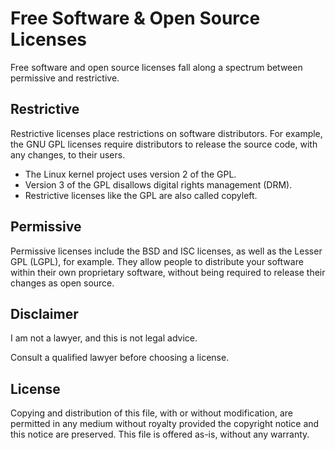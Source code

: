 # Free Software & Open Source Licenses

Free software and open source licenses fall along a spectrum between permissive
and restrictive.

## Restrictive

Restrictive licenses place restrictions on software distributors.  For example,
the GNU GPL licenses require distributors to release the source code, with any
changes, to their users.

- The Linux kernel project uses version 2 of the GPL.
- Version 3 of the GPL disallows digital rights management (DRM).
- Restrictive licenses like the GPL are also called copyleft.

## Permissive

Permissive licenses include the BSD and ISC licenses, as well as the Lesser GPL
(LGPL), for example.  They allow people to distribute your software within
their own proprietary software, without being required to release their changes
as open source.

## Disclaimer

I am not a lawyer, and this is not legal advice.

Consult a qualified lawyer before choosing a license.

## License

Copying and distribution of this file, with or without modification, are
permitted in any medium without royalty provided the copyright notice and this
notice are preserved.  This file is offered as-is, without any warranty.
